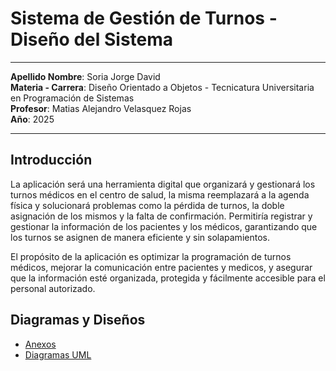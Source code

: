 # Sistema de Gestión de Turnos - Diseño del Sistema

---

**Apellido Nombre**: Soria Jorge David  
**Materia - Carrera**: Diseño Orientado a Objetos - Tecnicatura Universitaria en Programación de Sistemas  
**Profesor**: Matias Alejandro Velasquez Rojas  
**Año**: 2025

---

## Introducción

La aplicación será una herramienta digital que organizará y gestionará los turnos médicos en el centro de salud, la misma reemplazará a la agenda física y solucionará problemas como la pérdida de turnos, la doble asignación de los mismos y la falta de confirmación. Permitiría registrar y gestionar la información de los pacientes y los médicos, garantizando que los turnos se asignen de manera eficiente y sin solapamientos.

El propósito de la aplicación es optimizar la programación de turnos médicos, mejorar la comunicación entre pacientes y medicos, y asegurar que la información esté organizada, protegida y fácilmente accesible para el personal autorizado.

## Diagramas y Diseños

- [Anexos](anexos.md)
- [Diagramas UML](diagrmasUML.md)
